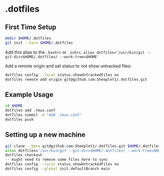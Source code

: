 # .dotfiles

## First Time Setup

```bash
mkdir $HOME/.dotfiles
git init --bare $HOME/.dotfiles
```

Add this alias to the `.bashrc` or `.zshrc`.
`alias dotfiles='/usr/bin/git --git-dir=$HOME/.dotfiles/ --work-tree=$HOME'`

Add a remote origin and set status to not show untracked files:

```bash
dotfiles config --local status.showUntrackedFiles no
dotfiles remote add origin git@github.com:Sheeplet1/.dotfiles.git
```

## Example Usage

```bash
cd $HOME
dotfiles add .tmux.conf
dotfiles commit -m "Add .tmux.conf"
dotfiles push
```

## Setting up a new machine

```bash
git clone --bare git@github.com:Sheeplet1/.dotfiles.git $HOME/.dotfiles
alias dotfiles='/usr/bin/git --git-dir=$HOME/.dotfiles/ --work-tree=$HOME'
dotfiles checkout
-- might need to remove some files here to sync
dotfiles config --local status.showUntrackedFiles no
dotfiles config --global init.defaultBranch main
```
